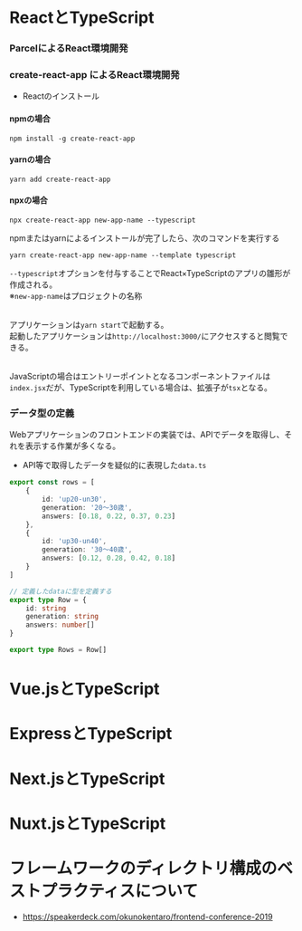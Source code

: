 # ReactとTypeScript
### ParcelによるReact環境開発

### create-react-app によるReact環境開発
- Reactのインストール
#### npmの場合
```
npm install -g create-react-app
```

#### yarnの場合
```
yarn add create-react-app
```

#### npxの場合
```
npx create-react-app new-app-name --typescript
```

npmまたはyarnによるインストールが完了したら、次のコマンドを実行する
```
yarn create-react-app new-app-name --template typescript
```
`--typescript`オプションを付与することでReact×TypeScriptのアプリの雛形が作成される。<br>
※`new-app-name`はプロジェクトの名称<br><br>


アプリケーションは`yarn start`で起動する。<br>
起動したアプリケーションは`http://localhost:3000/`にアクセスすると閲覧できる。<br><br>

JavaScriptの場合はエントリーポイントとなるコンポーネントファイルは`index.jsx`だが、TypeScriptを利用している場合は、拡張子が`tsx`となる。

### データ型の定義
Webアプリケーションのフロントエンドの実装では、APIでデータを取得し、それを表示する作業が多くなる。

- API等で取得したデータを疑似的に表現した`data.ts`
```typescript:data.ts
export const rows = [
    {
        id: 'up20-un30',
        generation: '20～30歳',
        answers: [0.18, 0.22, 0.37, 0.23]
    },
    {
        id: 'up30-un40',
        generation: '30～40歳',
        answers: [0.12, 0.28, 0.42, 0.18]
    }
]

// 定義したdataに型を定義する
export type Row = {
    id: string
    generation: string
    answers: number[]
}

export type Rows = Row[]
```

# Vue.jsとTypeScript

# ExpressとTypeScript

# Next.jsとTypeScript

# Nuxt.jsとTypeScript

# フレームワークのディレクトリ構成のベストプラクティスについて
- https://speakerdeck.com/okunokentaro/frontend-conference-2019
